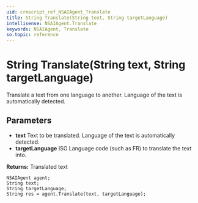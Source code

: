```yaml
---
uid: crmscript_ref_NSAIAgent_Translate
title: String Translate(String text, String targetLanguage)
intellisense: NSAIAgent.Translate
keywords: NSAIAgent, Translate
so.topic: reference
---
```


# String Translate(String text, String targetLanguage)

Translate a text from one language to another. Language of the text is automatically detected.

## Parameters

* **text** Text to be translated. Language of the text is automatically detected.
* **targetLanguage** ISO Language code (such as FR) to translate the text into.

**Returns:** Translated text

```crmscript
NSAIAgent agent;
String text;
String targetLanguage;
String res = agent.Translate(text, targetLanguage);
```

